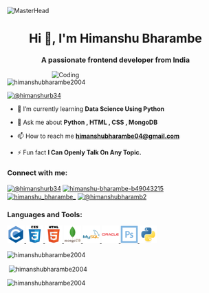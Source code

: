 ![MasterHead](https://miro.medium.com/max/1400/0*goaFvkjpQM-0p0h6.)
<h1 align="center">Hi 👋, I'm Himanshu Bharambe</h1>
<h3 align="center">A passionate frontend developer from India</h3>
<img align="right" alt="Coding" width="400" src="https://camo.githubusercontent.com/cae12fddd9d6982901d82580bdf321d81fb299141098ca1c2d4891870827bf17/68747470733a2f2f6d69726f2e6d656469756d2e636f6d2f6d61782f313336302f302a37513379765349765f7430696f4a2d5a2e676966">

<p align="left"> <img src="https://komarev.com/ghpvc/?username=himanshubharambe2004&label=Profile%20views&color=0e75b6&style=flat" alt="himanshubharambe2004" /> </p>

<p align="left"> <a href="https://twitter.com/@himanshurb34" target="blank"><img src="https://img.shields.io/twitter/follow/@Himanshu__200?logo=twitter&style=for-the-badge" alt="@himanshurb34" /></a> </p>

- 🌱 I’m currently learning **Data Science Using Python**

- 💬 Ask me about **Python , HTML , CSS , MongoDB**

- 📫 How to reach me **himanshubharambe04@gmail.com**

- ⚡ Fun fact **I Can Openly Talk On Any Topic.**

<h3 align="left">Connect with me:</h3>
<p align="left">
<a href="https://twitter.com/@Himanshu__200" target="blank"><img align="center" src="https://raw.githubusercontent.com/rahuldkjain/github-profile-readme-generator/master/src/images/icons/Social/twitter.svg" alt="@himanshurb34" height="30" width="40" /></a>
<a href="https://linkedin.com/in/himanshu-bharambe-b49043215" target="blank"><img align="center" src="https://raw.githubusercontent.com/rahuldkjain/github-profile-readme-generator/master/src/images/icons/Social/linked-in-alt.svg" alt="himanshu-bharambe-b49043215" height="30" width="40" /></a>
<a href="https://instagram.com/himanshu_bharambe_" target="blank"><img align="center" src="https://raw.githubusercontent.com/rahuldkjain/github-profile-readme-generator/master/src/images/icons/Social/instagram.svg" alt="himanshu_bharambe_" height="30" width="40" /></a>
<a href="https://www.hackerrank.com/@himanshubharamb2" target="blank"><img align="center" src="https://raw.githubusercontent.com/rahuldkjain/github-profile-readme-generator/master/src/images/icons/Social/hackerrank.svg" alt="@himanshubharamb2" height="30" width="40" /></a>
</p>

<h3 align="left">Languages and Tools:</h3>
<p align="left"> <a href="https://www.cprogramming.com/" target="_blank" rel="noreferrer"> <img src="https://raw.githubusercontent.com/devicons/devicon/master/icons/c/c-original.svg" alt="c" width="40" height="40"/> </a> <a href="https://www.w3schools.com/css/" target="_blank" rel="noreferrer"> <img src="https://raw.githubusercontent.com/devicons/devicon/master/icons/css3/css3-original-wordmark.svg" alt="css3" width="40" height="40"/> </a> <a href="https://www.w3.org/html/" target="_blank" rel="noreferrer"> <img src="https://raw.githubusercontent.com/devicons/devicon/master/icons/html5/html5-original-wordmark.svg" alt="html5" width="40" height="40"/> </a> <a href="https://www.mongodb.com/" target="_blank" rel="noreferrer"> <img src="https://raw.githubusercontent.com/devicons/devicon/master/icons/mongodb/mongodb-original-wordmark.svg" alt="mongodb" width="40" height="40"/> </a> <a href="https://www.mysql.com/" target="_blank" rel="noreferrer"> <img src="https://raw.githubusercontent.com/devicons/devicon/master/icons/mysql/mysql-original-wordmark.svg" alt="mysql" width="40" height="40"/> </a> <a href="https://www.oracle.com/" target="_blank" rel="noreferrer"> <img src="https://raw.githubusercontent.com/devicons/devicon/master/icons/oracle/oracle-original.svg" alt="oracle" width="40" height="40"/> </a> <a href="https://www.photoshop.com/en" target="_blank" rel="noreferrer"> <img src="https://raw.githubusercontent.com/devicons/devicon/master/icons/photoshop/photoshop-line.svg" alt="photoshop" width="40" height="40"/> </a> <a href="https://www.python.org" target="_blank" rel="noreferrer"> <img src="https://raw.githubusercontent.com/devicons/devicon/master/icons/python/python-original.svg" alt="python" width="40" height="40"/> </a> </p>

<p><img align="center" src="https://github-readme-stats.vercel.app/api/top-langs?username=himanshubharambe2004&show_icons=true&locale=en&layout=compact" alt="himanshubharambe2004" /></p>

<p>&nbsp;<img align="center" src="https://github-readme-stats.vercel.app/api?username=himanshubharambe2004&show_icons=true&locale=en" alt="himanshubharambe2004" /></p>

<p><img align="center" src="https://github-readme-streak-stats.herokuapp.com/?user=himanshubharambe2004&" alt="himanshubharambe2004" /></p>
